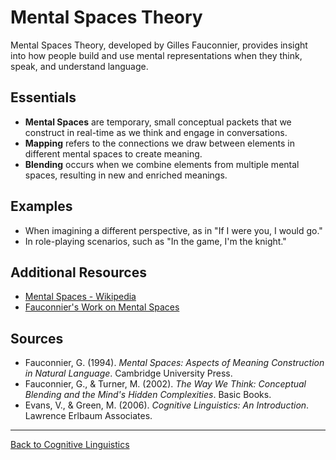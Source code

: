 # Mental Spaces Theory

Mental Spaces Theory, developed by Gilles Fauconnier, provides insight into how people build and use mental representations when they think, speak, and understand language.

## Essentials

- **Mental Spaces** are temporary, small conceptual packets that we construct in real-time as we think and engage in conversations.
- **Mapping** refers to the connections we draw between elements in different mental spaces to create meaning.
- **Blending** occurs when we combine elements from multiple mental spaces, resulting in new and enriched meanings.

## Examples

- When imagining a different perspective, as in "If I were you, I would go."
- In role-playing scenarios, such as "In the game, I'm the knight."

## Additional Resources

- [Mental Spaces - Wikipedia](https://en.wikipedia.org/wiki/Mental_space)
- [Fauconnier's Work on Mental Spaces](http://cogsci.ucsd.edu/~faucon/)

## Sources

- Fauconnier, G. (1994). *Mental Spaces: Aspects of Meaning Construction in Natural Language*. Cambridge University Press.
- Fauconnier, G., & Turner, M. (2002). *The Way We Think: Conceptual Blending and the Mind's Hidden Complexities*. Basic Books.
- Evans, V., & Green, M. (2006). *Cognitive Linguistics: An Introduction*. Lawrence Erlbaum Associates.

---

[Back to Cognitive Linguistics](../README.md)
